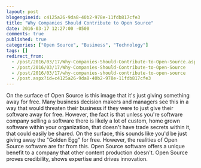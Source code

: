 ```yaml
---
layout: post
blogengineid: c4125a26-9da8-40b2-978e-11fdb817cfe3
title: "Why Companies Should Contribute to Open Source"
date: 2016-03-17 12:27:00 -0500
comments: true
published: true
categories: ["Open Source", "Business", "Technology"]
tags: []
redirect_from: 
  - /post/2016/03/17/Why-Companies-Should-Contribute-to-Open-Source.aspx
  - /post/2016/03/17/Why-Companies-Should-Contribute-to-Open-Source
  - /post/2016/03/17/why-companies-should-contribute-to-open-source
  - /post.aspx?id=c4125a26-9da8-40b2-978e-11fdb817cfe3
---
```

<!-- more -->

On the surface of Open Source is this image that it's just giving something away for free. Many business decision makers and managers see this in a way that would threaten their business if they were to just give their software away for free. However, the fact is that unless you're software company selling a software there is likely a lot of custom, home grown software within your organization, that doesn't have trade secrets within it, that could easily be shared. On the surface, this sounds like you'd be just giving away the "Golden Egg" for free. However, the realities of Open Source software are far from this. Open Source software offers a unique benefit to a company that other content production doesn't. Open Source proves credibility, shows expertise and drives innovation.

